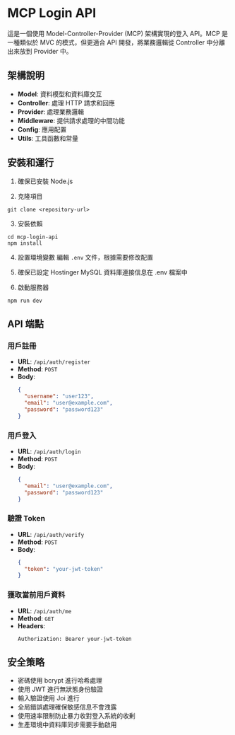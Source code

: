 # MCP Login API

這是一個使用 Model-Controller-Provider (MCP) 架構實現的登入 API。MCP 是一種類似於 MVC 的模式，但更適合 API 開發，將業務邏輯從 Controller 中分離出來放到 Provider 中。

## 架構說明

- **Model**: 資料模型和資料庫交互
- **Controller**: 處理 HTTP 請求和回應
- **Provider**: 處理業務邏輯
- **Middleware**: 提供請求處理的中間功能
- **Config**: 應用配置
- **Utils**: 工具函數和常量

## 安裝和運行

1. 確保已安裝 Node.js

2. 克隆項目
```
git clone <repository-url>
```

3. 安裝依賴
```
cd mcp-login-api
npm install
```

4. 設置環境變數
編輯 `.env` 文件，根據需要修改配置

5. 確保已設定 Hostinger MySQL 資料庫連接信息在 .env 檔案中

6. 啟動服務器
```
npm run dev
```

## API 端點

### 用戶註冊
- **URL**: `/api/auth/register`
- **Method**: `POST`
- **Body**:
  ```json
  {
    "username": "user123",
    "email": "user@example.com",
    "password": "password123"
  }
  ```

### 用戶登入
- **URL**: `/api/auth/login`
- **Method**: `POST`
- **Body**:
  ```json
  {
    "email": "user@example.com",
    "password": "password123"
  }
  ```

### 驗證 Token
- **URL**: `/api/auth/verify`
- **Method**: `POST`
- **Body**:
  ```json
  {
    "token": "your-jwt-token"
  }
  ```

### 獲取當前用戶資料
- **URL**: `/api/auth/me`
- **Method**: `GET`
- **Headers**:
  ```
  Authorization: Bearer your-jwt-token
  ```

## 安全策略

- 密碼使用 bcrypt 進行哈希處理
- 使用 JWT 進行無狀態身份驗證
- 輸入驗證使用 Joi 進行
- 全局錯誤處理確保敏感信息不會洩露
- 使用速率限制防止暴力收對登入系統的收剰
- 生產環境中資料庫同步需要手動啟用